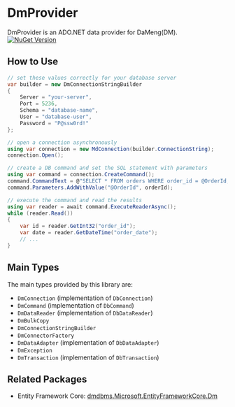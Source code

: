 # DmProvider
DmProvider is an ADO.NET data provider for DaMeng(DM).
[![NuGet Version](http://img.shields.io/nuget/v/dmdbms.DmProvider.svg?style=flat)](https://www.nuget.org/packages/dmdbms.DmProvider/)

## How to Use

```csharp
// set these values correctly for your database server
var builder = new DmConnectionStringBuilder
{
    Server = "your-server",
    Port = 5236,
    Schema = "database-name",
    User = "database-user",
    Password = "P@ssw0rd!"
};

// open a connection asynchronously
using var connection = new MdConnection(builder.ConnectionString);
connection.Open();

// create a DB command and set the SQL statement with parameters
using var command = connection.CreateCommand();
command.CommandText = @"SELECT * FROM orders WHERE order_id = @OrderId;";
command.Parameters.AddWithValue("@OrderId", orderId);

// execute the command and read the results
using var reader = await command.ExecuteReaderAsync();
while (reader.Read())
{
	var id = reader.GetInt32("order_id");
	var date = reader.GetDateTime("order_date");
	// ...
}
```

## Main Types

The main types provided by this library are:

* `DmConnection` (implementation of `DbConnection`)
* `DmCommand` (implementation of `DbCommand`)
* `DmDataReader` (implementation of `DbDataReader`)
* `DmBulkCopy`
* `DmConnectionStringBuilder`
* `DmConnectorFactory`
* `DmDataAdapter` (implementation of `DbDataAdapter`)
* `DmException`
* `DmTransaction` (implementation of `DbTransaction`)
## Related Packages

* Entity Framework Core: [dmdbms.Microsoft.EntityFrameworkCore.Dm](https://www.nuget.org/packages/dmdbms.Microsoft.EntityFrameworkCore.Dm/)